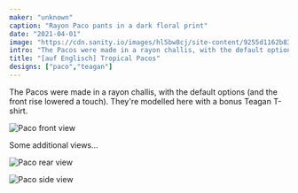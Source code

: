 ```yaml
---
maker: "unknown"
caption: "Rayon Paco pants in a dark floral print"
date: "2021-04-01"
image: "https://cdn.sanity.io/images/hl5bw8cj/site-content/9255d1162b83bc4691a6029126944d2e714d33e1-1539x1800.jpg"
intro: "The Pacos were made in a rayon challis, with the default options (and the front rise lowered a touch). They're modelled here with a bonus Teagan T-shirt."
title: "[auf Englisch] Tropical Pacos"
designs: ["paco","teagan"]
---
```


The Pacos were made in a rayon challis, with the default options (and the front rise lowered a touch). They're modelled here with a bonus Teagan T-shirt.

![Paco front view](https://posts.freesewing.org/uploads/paco_by_karen_showcase2_85c38807f6.jpeg "Paco front view")

Some additional views...

![Paco rear view](https://posts.freesewing.org/uploads/paco_by_karen_showcase3_ae80f66814.jpeg "Paco rear view")

![Paco side view](https://posts.freesewing.org/uploads/paco_by_karen_showcase4_3a7cb22fff.jpeg "Paco side view")
